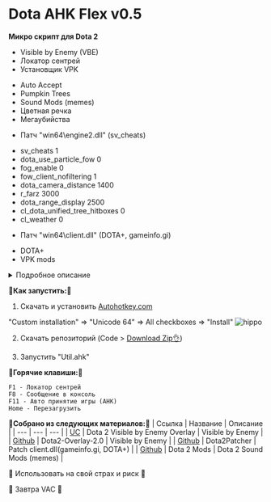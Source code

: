# Dota AHK Flex v0.5
 
__Микро скрипт для Dota 2__
 - Visible by Enemy (VBE)
 - Локатор сентрей
 - Установщик VPK
 + Auto Accept
 + Pumpkin Trees
 + Sound Mods (memes)
 + Цветная речка
 + Мегаубийства
 - Патч "win64\engine2.dll" (sv_cheats)
 + sv_cheats 1
 + dota_use_particle_fow 0
 + fog_enable 0
 + fow_client_nofiltering 1
 + dota_camera_distance 1400
 + r_farz 3000
 + dota_range_display 2500
 + cl_dota_unified_tree_hitboxes 0
 + cl_weather 0
 - Патч "win64\client.dll" (DOTA+, gameinfo.gi)
 + DOTA+
 + VPK mods

<details>
<summary>Подробное описание</summary>

Будет позже

</details>

:memo:__Как запустить:__:memo:

1. Скачать и установить [Autohotkey.com](https://www.autohotkey.com/download/ahk-install.exe)

  "Custom installation" => "Unicode 64" => All checkboxes => "Install"
![hippo](https://media.giphy.com/media/LerrohpjasApOHH9G1/giphy.gif)

2. Скачать репозиторий (Code > [Download Zip👌](https://github.com/Kramar1337/Dota-AHK-flex/archive/main.zip))

3. Запустить "Util.ahk"

:musical_keyboard:__Горячие клавиши:__:musical_keyboard:
```
F1 - Локатор сентрей
F8 - Сообщение в консоль
F11 - Авто принятие игры (AHK)
Home - Перезагрузить
```

__🔗Собрано из следующих материалов:🔗__
| Ссылка | Название | Описание |
| --- | --- | --- |
| [UC](https://www.unknowncheats.me/forum/other-mmorpg-and-strategy/402262-dota-2-visible-enemy-overlay.html) | Dota 2 Visible by Enemy Overlay | Visible by Enemy |
| [Github](https://github.com/skrixx68/Dota2-Overlay-2.0) | Dota2-Overlay-2.0 | Visible by Enemy |
| [Github](https://github.com/Wolf49406/Dota2Patcher) | Dota2Patcher | Patch client.dll(gameinfo.gi, DOTA+) |
| [Github](https://github.com/boscutti939/damods) | Dota 2 Mods | Dota 2 Sound Mods (memes) |

🙏 Использовать на свой страх и риск 🙏

🙈 Завтра VAC 🙉
